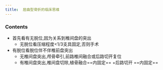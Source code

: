 ```yaml
---
title:  屈曲型骨折的临床思维
--- 
```


### Contents
- 首先看有无脱位,因为关系到椎间盘的突出
  - 无脱位看压缩程度<1/3支具固定,否则手术
- 有脱位看脱位伴不伴椎前盘突出
  - 无椎间盘突出,颅骨牵引,前路椎间融合或后路切开复位
  - 有椎间盘突出,椎间盘切除,植骨融合==内固定== +后路切开 ==内固定==

